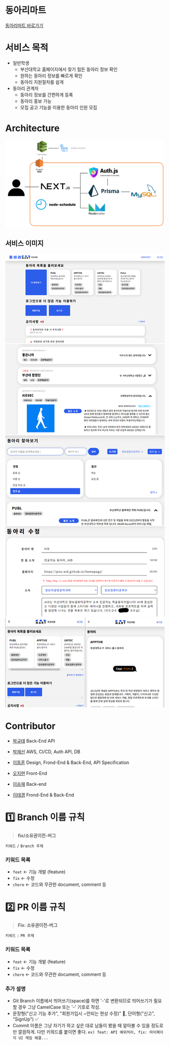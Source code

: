 # 동아리마트
[동아리마트 바로가기](https://www.dongarimart.com/)

# 서비스 목적
- 일반학생
  + 부산대학교 홈페이지에서 찾기 힘든 동아리 정보 확인
  + 원하는 동아리 정보를 빠르게 확인
  + 동아리 지원절차를 쉽게
- 동아리 관계자
  + 동아리 정보를 간편하게 등록
  + 동아리 홍보 가능
  + 모집 공고 기능을 이용한 동아리 인원 모집

# Architecture
![Architecture](anything/architecture.png)

## 서비스 이미지
![dongarimart-001](anything/dongarimart-001.png)
![dongarimart-002](anything/dongarimart-002.png)
![dongarimart-003](anything/dongarimart-003.png)
![dongarimart-004](anything/dongarimart-004.png)
![dongarimart-005](anything/dongarimart-005.png)

# Contributor
- [박규태](https://github.com/kyoutae1234) Back-End API
- [박재선](https://github.com/ggomabbang) AWS, CI/CD, Auth API, DB
- [이동훈](https://github.com/bluelemon61) Design, Frond-End & Back-End, API Specification

- [오지현](https://github.com/zeehy) Front-End
- [이승재](https://github.com/Ea3124) Back-end
- [이태경](https://github.com/taekoong) Frond-End & Back-End

# 1️⃣ Branch 이름 규칙

> **fix/소유권이전-버그**

`키워드` `/` `Branch 주제`

### 키워드 목록
- `feat` <- 기능 개발 (feature)
- `fix` <- 수정
- `chore` <- 코드와 무관한 document, comment 등

# 2️⃣ PR 이름 규칙   
> **Fix: 소유권이전-버그**

`키워드` `:` `PR 주제`

### 키워드 목록
- `feat` <- 기능 개발 (feature)
- `fix` <- 수정
- `chore` <- 코드와 무관한 document, comment 등



### 추가 설명
+ Git Branch 이름에서 띄어쓰기(space)를 하면 '-'로 변환되므로 띄어쓰기가 필요할 경우 그냥 CamelCase 또는 '-' 기호로 작성.
+ 문장형("신고 기능 추가", "회원가입시 ~안되는 현상 수정)" 🚫, 단어형("신고", "SignUp") ✅
+ Commit 이름은 그냥 자기가 하고 싶은 대로 남들이 봤을 때 알아볼 수 있을 정도로만 깔끔하게. 다만 키워드를 붙이면 좋다. `ex) feat: API 예외처리, fix: 마이페이지 UI 깨짐 해결...`
